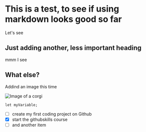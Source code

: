 # This is a test, to see if using markdown looks good so far

Let's see

## Just adding another, less important heading

mmm I see

## What else?

Addind an image this time

![Image of a corgi](https://images.ctfassets.net/denf86kkcx7r/3A7HlM9gdLsXy5zopVa25F/58de70a63ba189d22cd7a2a79fc73dd4/welsh_corgi_assurance_sant_vet)

```
let myVariable;

```

- [ ] create my first coding project on Github
- [x] start the githubskills course
- [ ] and another item
